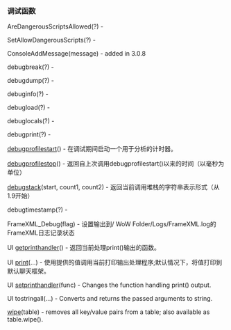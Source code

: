 ### 调试函数

AreDangerousScriptsAllowed\(?\) -

SetAllowDangerousScripts\(?\) -

ConsoleAddMessage\(message\) - added in 3.0.8

debugbreak\(?\) -

debugdump\(?\) -

debuginfo\(?\) -

debugload\(?\) -

debuglocals\(?\) -

debugprint\(?\) -

[debugprofilestart](https://wow.gamepedia.com/API_debugprofilestart)\(\) - 在调试期间启动一个用于分析的计时器。

[debugprofilestop](https://wow.gamepedia.com/API_debugprofilestop)\(\) - 返回自上次调用debugprofilestart\(\)以来的时间（以毫秒为单位）

[debugstack](https://wow.gamepedia.com/API_debugstack)\(start, count1, count2\) - 返回当前调用堆栈的字符串表示形式（从1.9开始）

debugtimestamp\(?\) -

FrameXML\_Debug\(flag\) - 设置输出到/ WoW Folder/Logs/FrameXML.log的FrameXML日志记录状态

UI [getprinthandler](https://wow.gamepedia.com/API_getprinthandler)\(\) - 返回当前处理print\(\)输出的函数。

UI [print](https://wow.gamepedia.com/API_print)\(...\) - 使用提供的值调用当前打印输出处理程序;默认情况下，将值打印到默认聊天框架。

UI [setprinthandler](https://wow.gamepedia.com/API_setprinthandler)\(func\) - Changes the function handling print\(\) output.

UI tostringall\(...\) - Converts and returns the passed arguments to string.

[wipe](https://wow.gamepedia.com/API_wipe)\(table\) - removes all key/value pairs from a table; also available as table.wipe\(\).

